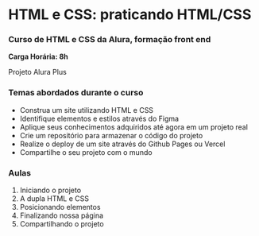 # HTML e CSS: praticando HTML/CSS
### Curso de HTML e CSS da Alura, formação front end
 **Carga Horária: 8h**

Projeto Alura Plus

### Temas abordados durante o curso
* Construa um site utilizando HTML e CSS
* Identifique elementos e estilos através do Figma
* Aplique seus conhecimentos adquiridos até agora em um projeto real
* Crie um repositório para armazenar o código do projeto
* Realize o deploy de um site através do Github Pages ou Vercel
* Compartilhe o seu projeto com o mundo

### Aulas

1. Iniciando o projeto
2. A dupla HTML e CSS
3. Posicionando elementos
4. Finalizando nossa página
5. Compartilhando o projeto
